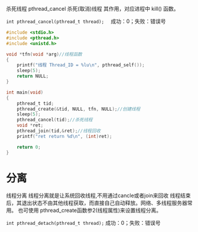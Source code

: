 杀死线程
pthread_cancel 杀死(取消)线程			其作用，对应进程中 kill() 函数。


`int pthread_cancel(pthread_t thread);	`
成功：0；失败：错误号

```c
#include <stdio.h>
#include <pthread.h>
#include <unistd.h>

void *tfn(void *arg)//线程函数
{
	printf("线程 Thread_ID = %lu\n", pthread_self());
	sleep(5);
	return NULL;
}

int main(void)
{
	pthread_t tid;
	pthread_create(&tid, NULL, tfn, NULL);//创建线程
	sleep(5);
	pthread_cancel(tid);//杀死线程
	void *ret;
	pthread_join(tid,&ret);//线程回收
	printf("ret return %d\n", (int)ret);

	return 0;
}
```


# 分离
线程分离
线程分离就是让系统回收线程,不用通过cancle或者join来回收
线程结束后，其退出状态不由其他线程获取，而直接自己自动释放。网络、多线程服务器常用。
也可使用 pthread_create函数参2(线程属性)来设置线程分离。


`int pthread_detach(pthread_t thread);`
	成功：0；失败：错误号
